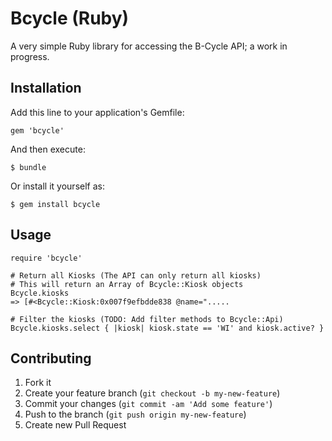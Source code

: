 # Bcycle (Ruby)

A very simple Ruby library for accessing the B-Cycle API; a work in progress.

## Installation

Add this line to your application's Gemfile:

    gem 'bcycle'

And then execute:

    $ bundle

Or install it yourself as:

    $ gem install bcycle

## Usage

    require 'bcycle'

    # Return all Kiosks (The API can only return all kiosks)
    # This will return an Array of Bcycle::Kiosk objects
    Bcycle.kiosks
    => [#<Bcycle::Kiosk:0x007f9efbdde838 @name=".....

    # Filter the kiosks (TODO: Add filter methods to Bcycle::Api)
    Bcycle.kiosks.select { |kiosk| kiosk.state == 'WI' and kiosk.active? }

## Contributing

1. Fork it
2. Create your feature branch (`git checkout -b my-new-feature`)
3. Commit your changes (`git commit -am 'Add some feature'`)
4. Push to the branch (`git push origin my-new-feature`)
5. Create new Pull Request
